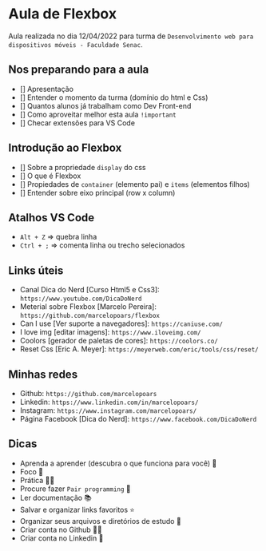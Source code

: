 # Aula de Flexbox

Aula realizada no dia 12/04/2022 para turma de `Desenvolvimento web para dispositivos móveis - Faculdade Senac`.

## Nos preparando para a aula

- [] Apresentação
- [] Entender o momento da turma (domínio do html e Css)
- [] Quantos alunos já trabalham como Dev Front-end
- [] Como aproveitar melhor esta aula `!important`
- [] Checar extensões para VS Code

## Introdução ao Flexbox

- [] Sobre a propriedade `display` do css
- [] O que é Flexbox
- [] Propiedades de `container` (elemento pai) e `items` (elementos filhos)
- [] Entender sobre eixo principal (row x column)

## Atalhos VS Code

- `Alt + Z` => quebra linha
- `Ctrl + ;` => comenta linha ou trecho selecionados

## Links úteis

- Canal Dica do Nerd [Curso Html5 e Css3]: `https://www.youtube.com/DicaDoNerd`
- Meterial sobre Flexbox [Marcelo Pereira]: `https://github.com/marcelopoars/flexbox`
- Can I use [Ver suporte a navegadores]: `https://caniuse.com/`
- I love img [editar imagens]: `https://www.iloveimg.com/`
- Coolors [gerador de paletas de cores]: `https://coolors.co/`
- Reset Css [Eric A. Meyer]: `https://meyerweb.com/eric/tools/css/reset/`

## Minhas redes

- Github: `https://github.com/marcelopoars`
- Linkedin: `https://www.linkedin.com/in/marcelopoars/`
- Instagram: `https://www.instagram.com/marcelopoars/`
- Página Facebook [Dica do Nerd]: `https://www.facebook.com/DicaDoNerd`

## Dicas

- Aprenda a aprender (descubra o que funciona para você) 🧠
- Foco 🧐
- Prática 💪👩
- Procure fazer `Pair programming` 🙌
- Ler documentação 📚
- Salvar e organizar links favoritos ⭐
- Organizar seus arquivos e diretórios de estudo 📁
- Criar conta no Github 👩‍💻
- Criar conta no Linkedin 💼
